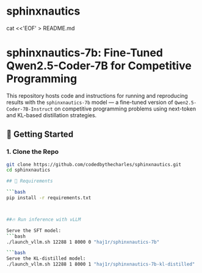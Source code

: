 # sphinxnautics
cat <<'EOF' > README.md
# sphinxnautics-7b: Fine-Tuned Qwen2.5-Coder-7B for Competitive Programming

This repository hosts code and instructions for running and reproducing results with the `sphinxnautics-7b` model — a fine-tuned version of `Qwen2.5-Coder-7B-Instruct` on competitive programming problems using next-token and KL-based distillation strategies.

## 🚀 Getting Started

### 1. Clone the Repo

```bash
git clone https://github.com/codedbythecharles/sphinxnautics.git
cd sphinxnautics

## 🧰 Requirements

```bash
pip install -r requirements.txt



##🔥 Run inference with vLLM

Serve the SFT model:
```bash
./launch_vllm.sh 12288 1 8000 0 "haj1r/sphinxnautics-7b"

```bash
Serve the KL‑distilled model:
./launch_vllm.sh 12288 1 8000 1 "haj1r/sphinxnautics-7b-kl-distilled"


